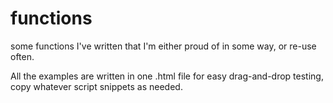 # functions

some functions I've written that I'm either proud of in some way, or re-use often.

All the examples are written in one .html file for easy drag-and-drop testing, copy whatever script snippets as needed.
